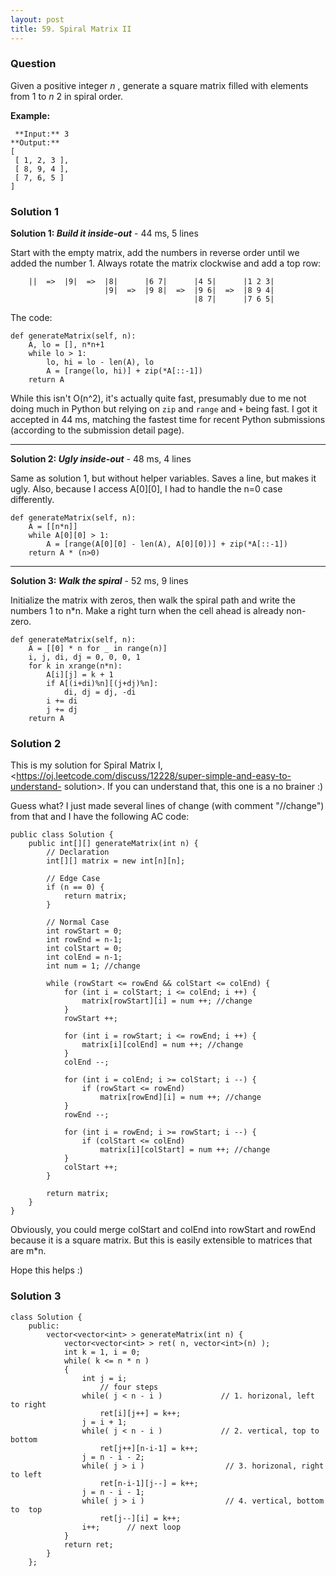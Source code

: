 ```yaml
---
layout: post
title: 59. Spiral Matrix II
---
```

### Question
Given a positive integer _n_ , generate a square matrix filled with elements
from 1 to _n_ 2 in spiral order.

 **Example:**

    
    
     **Input:** 3
    **Output:**
    [
     [ 1, 2, 3 ],
     [ 8, 9, 4 ],
     [ 7, 6, 5 ]
    ]
    

### Solution 1
**Solution 1: _Build it inside-out_** \- 44 ms, 5 lines

Start with the empty matrix, add the numbers in reverse order until we added
the number 1. Always rotate the matrix clockwise and add a top row:

    
    
        ||  =>  |9|  =>  |8|      |6 7|      |4 5|      |1 2 3|
                         |9|  =>  |9 8|  =>  |9 6|  =>  |8 9 4|
                                             |8 7|      |7 6 5|
    

The code:

    
    
    def generateMatrix(self, n):
        A, lo = [], n*n+1
        while lo > 1:
            lo, hi = lo - len(A), lo
            A = [range(lo, hi)] + zip(*A[::-1])
        return A
    

While this isn't O(n^2), it's actually quite fast, presumably due to me not
doing much in Python but relying on `zip` and `range` and `+` being fast. I
got it accepted in 44 ms, matching the fastest time for recent Python
submissions (according to the submission detail page).

* * *

**Solution 2: _Ugly inside-out_** \- 48 ms, 4 lines

Same as solution 1, but without helper variables. Saves a line, but makes it
ugly. Also, because I access A[0][0], I had to handle the n=0 case
differently.

    
    
    def generateMatrix(self, n):
        A = [[n*n]]
        while A[0][0] > 1:
            A = [range(A[0][0] - len(A), A[0][0])] + zip(*A[::-1])
        return A * (n>0)
    

* * *

**Solution 3: _Walk the spiral_** \- 52 ms, 9 lines

Initialize the matrix with zeros, then walk the spiral path and write the
numbers 1 to n*n. Make a right turn when the cell ahead is already non-zero.

    
    
    def generateMatrix(self, n):
        A = [[0] * n for _ in range(n)]
        i, j, di, dj = 0, 0, 0, 1
        for k in xrange(n*n):
            A[i][j] = k + 1
            if A[(i+di)%n][(j+dj)%n]:
                di, dj = dj, -di
            i += di
            j += dj
        return A


### Solution 2
This is my solution for Spiral Matrix I,
<https://oj.leetcode.com/discuss/12228/super-simple-and-easy-to-understand-
solution>. If you can understand that, this one is a no brainer :)

Guess what? I just made several lines of change (with comment "//change") from
that and I have the following AC code:

    
    
    public class Solution {
        public int[][] generateMatrix(int n) {
            // Declaration
            int[][] matrix = new int[n][n];
            
            // Edge Case
            if (n == 0) {
                return matrix;
            }
            
            // Normal Case
            int rowStart = 0;
            int rowEnd = n-1;
            int colStart = 0;
            int colEnd = n-1;
            int num = 1; //change
            
            while (rowStart <= rowEnd && colStart <= colEnd) {
                for (int i = colStart; i <= colEnd; i ++) {
                    matrix[rowStart][i] = num ++; //change
                }
                rowStart ++;
                
                for (int i = rowStart; i <= rowEnd; i ++) {
                    matrix[i][colEnd] = num ++; //change
                }
                colEnd --;
                
                for (int i = colEnd; i >= colStart; i --) {
                    if (rowStart <= rowEnd)
                        matrix[rowEnd][i] = num ++; //change
                }
                rowEnd --;
                
                for (int i = rowEnd; i >= rowStart; i --) {
                    if (colStart <= colEnd)
                        matrix[i][colStart] = num ++; //change
                }
                colStart ++;
            }
            
            return matrix;
        }
    }
    

Obviously, you could merge colStart and colEnd into rowStart and rowEnd
because it is a square matrix. But this is easily extensible to matrices that
are m*n.

Hope this helps :)


### Solution 3
    
    
    class Solution {
        public:
            vector<vector<int> > generateMatrix(int n) {
                vector<vector<int> > ret( n, vector<int>(n) );
            	int k = 1, i = 0;
            	while( k <= n * n )
            	{
            		int j = i;
                        // four steps
            		while( j < n - i )             // 1. horizonal, left to right
            			ret[i][j++] = k++;
            		j = i + 1;
            		while( j < n - i )             // 2. vertical, top to bottom
            			ret[j++][n-i-1] = k++;
            		j = n - i - 2;
            		while( j > i )                  // 3. horizonal, right to left 
            			ret[n-i-1][j--] = k++;
            		j = n - i - 1;
            		while( j > i )                  // 4. vertical, bottom to  top 
            			ret[j--][i] = k++;
            		i++;      // next loop
            	}
            	return ret;
            }
        };




